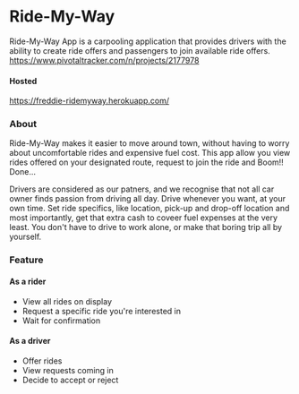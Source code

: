# Ride-My-Way
Ride-My-Way App is a carpooling application that provides drivers with the ability to create ride offers and passengers to join available ride offers.
https://www.pivotaltracker.com/n/projects/2177978

#### Hosted
https://freddie-ridemyway.herokuapp.com/

### About
Ride-My-Way makes it easier to move around town, without having to worry about uncomfortable rides and expensive fuel cost. This app allow you view rides offered on your designated route, request to join the ride and Boom!! Done...

Drivers are considered as our patners, and we recognise that not all car owner finds passion from driving all day. Drive whenever you want, at your own time. Set ride specifics, like location, pick-up and drop-off location and most importantly, get that extra cash to coveer fuel expenses at the very least. You don't have to drive to work alone, or make that boring trip all by yourself.

### Feature
#### As a rider
- View all rides on display
- Request a specific ride you're interested in
- Wait for confirmation

#### As a driver
- Offer rides
- View requests coming in
- Decide to accept or reject